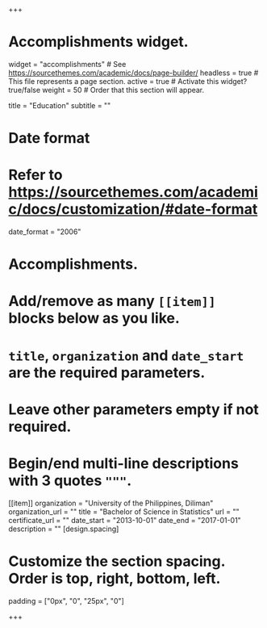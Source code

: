 +++
# Accomplishments widget.
widget = "accomplishments"  # See https://sourcethemes.com/academic/docs/page-builder/
headless = true  # This file represents a page section.
active = true  # Activate this widget? true/false
weight = 50  # Order that this section will appear.

title = "Education"
subtitle = ""

# Date format
#   Refer to https://sourcethemes.com/academic/docs/customization/#date-format
date_format = "2006"

# Accomplishments.
#   Add/remove as many `[[item]]` blocks below as you like.
#   `title`, `organization` and `date_start` are the required parameters.
#   Leave other parameters empty if not required.
#   Begin/end multi-line descriptions with 3 quotes `"""`.

[[item]]
  organization = "University of the Philippines, Diliman"
  organization_url = ""
  title = "Bachelor of Science in Statistics"
  url = ""
  certificate_url = ""
  date_start = "2013-10-01"
  date_end = "2017-01-01"
  description = ""
[design.spacing]
  # Customize the section spacing. Order is top, right, bottom, left.
  padding = ["0px", "0", "25px", "0"]

+++

